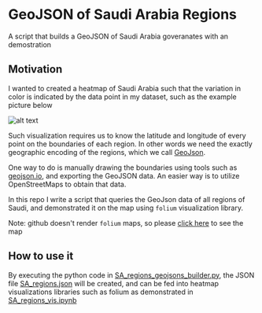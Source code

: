 # GeoJSON of Saudi Arabia Regions
A script that builds a GeoJSON of Saudi Arabia goveranates with an demostration

## Motivation
I wanted to created a heatmap of Saudi Arabia such that the variation in color is indicated by the data point in my dataset, such as the example picture below

![alt text](https://www.researchgate.net/profile/Hala_Elmorshedy/publication/282947082/figure/fig7/AS:285973712785414@1445192854943/Kingdom-of-Saudi-Arabia-map-showing-the-13-provinces-From-mapsopensourcecom_Q320.jpg)

Such visualization requires us to know the latitude and longitude of every point on the boundaries of each region. In other words we need the exactly geographic encoding of the regions, which we call [GeoJson](www.GeoJson.org).

One way to do is manually drawing the boundaries using tools such as [geojson.io](www.geojson.io), and exporting the GeoJSON data. An easier way is to utilize OpenStreetMaps to obtain that data. 

In this repo I write a script that queries the GeoJson data of all regions of Saudi, and demonstrated it on the map using `folium` visualization library.

Note: github doesn't render `folium` maps, so please [click here](https://nbviewer.jupyter.org/github/wjdanalharthi/GeoJSON-of-Saudi-Arabia-Regions/blob/master/SA_regions_vis.ipynb) to see the map

## How to use it
By executing the python code in [SA_regions_geojsons_builder.py](https://github.com/wjdanalharthi/GeoJSON-of-Saudi-Arabia-Regions/blob/master/SA_regions_geojsons_builder.py), the JSON file [SA_regions.json](https://github.com/wjdanalharthi/GeoJSON-of-Saudi-Arabia-Regions/blob/master/SA_regions.json) will be created, and can be fed into heatmap visualizations libraries such as folium as demonstrated in [SA_regions_vis.ipynb](https://github.com/wjdanalharthi/GeoJSON-of-Saudi-Arabia-Regions/blob/master/example/SA_regions_vis.ipynb)


 
